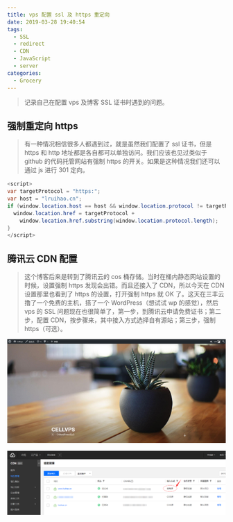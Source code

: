 ```yaml
---
title: vps 配置 ssl 及 https 重定向
date: 2019-03-28 19:40:54
tags:
  - SSL
  - redirect
  - CDN
  - JavaScript
  - server
categories:
  - Grocery
---
```


> 记录自己在配置 vps 及博客 SSL 证书时遇到的问题。

<!--more-->

## 强制重定向 https

> 有一种情况相信很多人都遇到过，就是虽然我们配置了 ssl 证书，但是 https 和 http 地址都是各自都可以单独访问。我们应该也见过类似于 github 的代码托管网站有强制 https 的开关。如果是这种情况我们还可以通过 js 进行 301 定向。

```java http2https
<script>
var targetProtocol = "https:";
var host = "lruihao.cn";
if (window.location.host == host && window.location.protocol != targetProtocol){
  window.location.href = targetProtocol +
    window.location.href.substring(window.location.protocol.length);
}
</script>
```

## 腾讯云 CDN 配置

> 这个博客后来是转到了腾讯云的 cos 桶存储。当时在桶内静态网站设置的时候，设置强制 https 发现会出错。而且还接入了 CDN，所以今天在 CDN 设置那里也看到了 https 的设置，打开强制 https 就 OK 了。这天在三丰云撸了一个免费的主机，搭了一个 WordPress（想试试 wp 的感觉），然后 vps 的 SSL 问题现在也很简单了，第一步，到腾讯云申请免费证书；第二步，配置 CDN，按步骤来，其中接入方式选择自有源站；第三步，强制 https（可选）。

![Cellvps--WordPress](images/1.png)

![CDN 域名管理](images/2.png)
